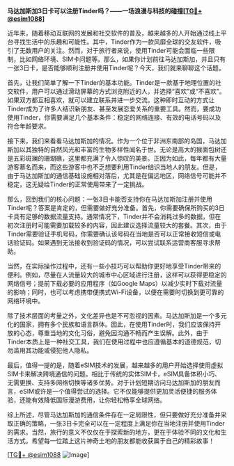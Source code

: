 **马达加斯加3日卡可以注册Tinder吗？——一场浪漫与科技的碰撞[[TG💪+ @esim1088](https://t.me/s/esim1088)]**

近年来，随着移动互联网的发展和社交软件的普及，越来越多的人开始通过线上平台寻找生活中的乐趣和可能性。其中，Tinder作为一款风靡全球的交友软件，吸引了无数用户的关注。然而，对于旅行者来说，使用Tinder可能会面临一些限制，比如网络环境、SIM卡问题等。那么，如果你计划前往马达加斯加，并且只有一张3日卡，是否能够顺利注册并使用Tinder呢？今天，我们就来聊聊这个话题。

首先，让我们简单了解一下Tinder的基本功能。Tinder是一款基于地理位置的社交软件，用户可以通过滑动屏幕的方式浏览附近的人，并选择“喜欢”或“不喜欢”。如果双方都互相喜欢，就可以建立联系并进一步交流。这种即时互动的方式让Tinder成为了许多人结识新朋友、甚至发展恋爱关系的重要工具。然而，要成功使用Tinder，你需要满足几个基本条件：稳定的网络连接、有效的电话号码以及符合年龄要求。

接下来，我们来看看马达加斯加的情况。作为一个位于非洲东南部的岛国，马达加斯加以其独特的自然风光和丰富的生物多样性闻名于世。无论是高大的猴面包树还是五彩斑斓的珊瑚礁，这里都充满了令人惊叹的美景。正因为如此，每年都有大量游客慕名而来，而这些游客中也不乏想要利用Tinder结识当地人的朋友。但是，由于马达加斯加的通信基础设施相对落后，尤其是在偏远地区，网络信号可能并不稳定，这无疑给Tinder的正常使用带来了一定挑战。

那么，回到我们的核心问题：一张3日卡能否支持你在马达加斯加注册并使用Tinder呢？答案是肯定的，但需要做好充分准备。首先，你需要确保所购买的3日卡具有足够的数据流量支持。通常情况下，Tinder并不会消耗过多的数据，但在初次注册时可能需要加载较多的内容，因此建议选择流量较大的套餐。其次，由于Tinder需要验证手机号码，你需要确认该号码在当地是否可以正常接收短信或电话验证码。如果遇到无法接收到验证码的情况，可以尝试联系运营商客服寻求帮助。

当然，在实际操作过程中，还有一些小技巧可以帮助你更好地享受Tinder带来的便利。例如，尽量在人流量较大的城市中心区域进行注册，这样可以获得更稳定的网络信号；提前下载必要的应用程序（如Google Maps）以减少实时下载对流量的影响；同时，也可以考虑携带便携式Wi-Fi设备，以便在需要时切换到更可靠的网络环境中。

除了技术层面的考量之外，文化差异也是不可忽视的因素。马达加斯加是一个多元化的国家，拥有多个民族和语言群体。因此，在使用Tinder时，我们应该保持开放的心态，尊重当地的文化习俗，避免因沟通不畅而产生误解。此外，由于Tinder本质上是一种社交工具，我们在使用过程中也应遵循基本的道德规范，切勿滥用其功能或侵犯他人隐私。

最后，值得一提的是，随着eSIM技术的发展，越来越多的用户开始选择使用虚拟SIM卡来解决跨境通信的问题。相比于传统的实体SIM卡，eSIM具备体积小巧、无需更换、支持多网络切换等诸多优势。对于计划短期访问马达加斯加的朋友而言，eSIM或许是一个值得尝试的选择。它不仅能够提供更加灵活便捷的服务体验，还能有效降低国际漫游费用，让你轻松畅享全球网络。

综上所述，尽管马达加斯加的通信条件存在一定局限性，但只要做好充分准备并采取正确的策略，一张3日卡完全可以在一定程度上满足你在当地注册并使用Tinder的需求。当然，旅行的意义不仅仅在于探索新的地方，更在于体验不同的文化和生活方式。希望每一位踏上这片神奇土地的朋友都能收获属于自己的精彩故事！

[[TG💪+ @esim1088](https://t.me/s/esim1088) ![Image](https://i.postimg.cc/4NQfJmqS/Snipaste-2025-05-13-00-14-12.png)]